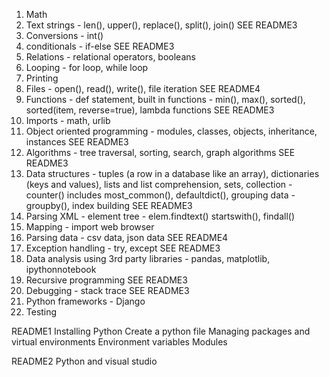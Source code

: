 1. Math
2. Text strings - len(), upper(), replace(), split(), join() SEE README3
3. Conversions - int()
4. conditionals - if-else SEE README3
5. Relations - relational operators, booleans
6. Looping - for loop, while loop
7. Printing
8. Files - open(), read(), write(), file iteration SEE README4
9. Functions - def statement, built in functions - min(), max(), sorted(), sorted(item, reverse=true), lambda functions SEE README3
10. Imports - math, urlib
11. Object oriented programming - modules, classes, objects, inheritance, instances SEE README3
12. Algorithms - tree traversal, sorting, search, graph algorithms SEE README3
13. Data structures - tuples (a row in a database like an array), dictionaries (keys and values), lists and list comprehension, sets, collection - counter() includes most_common(), defaultdict(), grouping data - groupby(), index building SEE README3
14. Parsing XML - element tree - elem.findtext() startswith(), findall()
15. Mapping - import web browser
16. Parsing data - csv data, json data SEE README4
17. Exception handling - try, except SEE README3
18. Data analysis using 3rd party libraries - pandas, matplotlib, ipythonnotebook
19. Recursive programming SEE README3
20. Debugging - stack trace SEE README3
21. Python frameworks - Django
22. Testing

README1
Installing Python
Create a python file
Managing packages and virtual environments
Environment variables
Modules

README2
Python and visual studio


